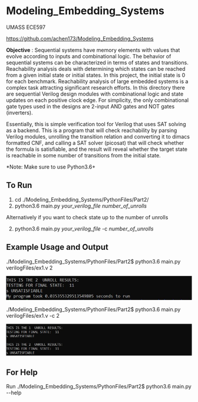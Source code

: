 # Modeling_Embedding_Systems
UMASS ECE597

https://github.com/achen173/Modeling_Embedding_Systems

**Objective** : Sequential systems have memory elements with values that evolve according to inputs and combinational logic. The
behavior of sequential systems can be characterized in terms of states and transitions. Reachability analysis deals
with determining which states can be reached from a given initial state or initial states. In this project, the initial state is
0 for each benchmark. Reachability analysis of large embedded systems is a complex task attracting significant
research efforts. In this directory there are sequential Verilog design modules with combinational logic and state
updates on each positive clock edge.  For simplicity, the only combinational gate types used in the designs are 2-input AND gates and NOT gates (inverters).

Essentially, this is simple verification tool for Verilog that uses SAT solving as a backend. This is a
program that will check reachability by parsing Verilog modules, unrolling the transition relation and converting it to
dimacs formatted CNF, and calling a SAT solver (picosat) that will check whether the formula is satisfiable, and the result
will reveal whether the target state is reachable in some number of transitions from the initial state. 

*Note: Make sure to use Python3.6+


## To Run
  1) cd ./Modeling_Embedding_Systems/PythonFiles/Part2/    
  2) python3.6 main.py *your_verilog_file* *number_of_unrolls*
  
  Alternatively if you want to check state up to the number of unrolls
  
  2) python3.6 main.py *your_verilog_file* -c *number_of_unrolls*

## Example Usage and Output
  ./Modeling_Embedding_Systems/PythonFiles/Part2$ python3.6 main.py verilogFiles/ex1.v 2
  
![](https://github.com/achen173/Modeling_Embedding_Systems/blob/master/Example_For_ReadMe/Example1.JPG)

  ./Modeling_Embedding_Systems/PythonFiles/Part2$ python3.6 main.py verilogFiles/ex1.v -c 2
  
![](https://github.com/achen173/Modeling_Embedding_Systems/blob/master/Example_For_ReadMe/Example2.JPG)

## For Help
  Run ./Modeling_Embedding_Systems/PythonFiles/Part2$ python3.6 main.py --help
